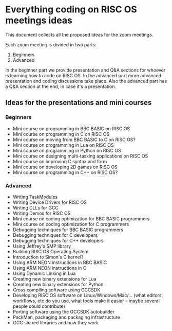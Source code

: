 # Everything coding on RISC OS meetings ideas

This document collects all the proposed ideas for the zoom meetings.

Each zoom meeting is divided in two parts:

1) Beginners
2) Advanced

In the beginner part we provide presentation and Q&A sections for whoever is learning how to code on RISC OS. 
In the advanced part more advanced presentation and coding discussions take place. Also the advanced part has a Q&A section at the end, in case it's a presentation.

## Ideas for the presentations and mini courses

### Beginners

* Mini course on programming in BBC BASIC on RISC OS
* Mini course on programming in C on RISC OS
* Mini course on moving from BBC BASIC to C on RISC OS?
* Mini course on programming in Lua on RISC OS
* Mini course on programming in Python on RISC OS
* Mini course on designing multi-tasking applications on RISC OS
* Mini course on improving C syntax and form
* Mini course on developing 2D games on RISC OS
* Mini course on programming in C++ on RISC OS?

### Advanced

* Writing TaskModules 
* Writing Device Drivers for RISC OS
* Writing DLLs for GCC
* Writing Demos for RISC OS
* Mini course on coding optimization for BBC BASIC programmers
* Mini course on coding optimization for C programmers
* Debugging techniques for BBC BASIC programmers
* Debugging techniques for C developers
* Debugging techniques for C++ developers
* Using Jeffrey's SMP library
* Building RISC OS Operating System
* Introduction to Simon's C kernel?
* Using ARM NEON instructions in BBC BASIC
* Using ARM NEON instructions in C
* Using Dynamic Linking in Lua
* Creating new binary extensions for Lua
* Creating new binary extensions for Python
* Cross compiling software using GCCSDK
* Developing RISC OS software on Linux/Windows/Mac/… (what editors, workflows, etc do you use, what tools make it easier – maybe several people could contribute)
* Porting software using the GCCSDK autobuilder
* PackMan, packaging and packaging infrastructure
* GCC shared libraries and how they work
